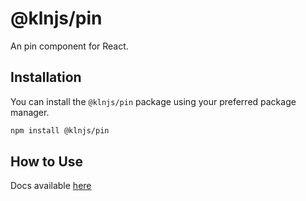 # @klnjs/pin

An pin component for React.

## Installation

You can install the `@klnjs/pin` package using your preferred package manager.

```bash
npm install @klnjs/pin
```

## How to Use

Docs available [here](https://klnjs.github.io/basique/docs/components/pin)
